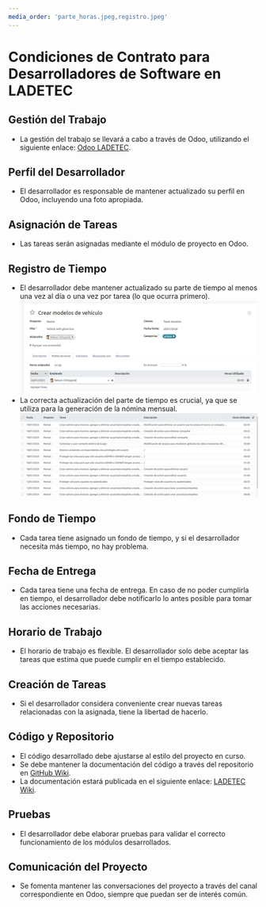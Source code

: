 ```yaml
---
media_order: 'parte_horas.jpeg,registro.jpeg'
---
```


# Condiciones de Contrato para Desarrolladores de Software en LADETEC

## Gestión del Trabajo
- La gestión del trabajo se llevará a cabo a través de Odoo, utilizando el siguiente enlace: [Odoo LADETEC](https://odoo.ladetec.com/).

## Perfil del Desarrollador
- El desarrollador es responsable de mantener actualizado su perfil en Odoo, incluyendo una foto apropiada.

## Asignación de Tareas
- Las tareas serán asignadas mediante el módulo de proyecto en Odoo.

## Registro de Tiempo
- El desarrollador debe mantener actualizado su parte de tiempo al menos una vez al día o una vez por tarea (lo que ocurra primero).
![registro](registro.jpeg "registro")
- La correcta actualización del parte de tiempo es crucial, ya que se utiliza para la generación de la nómina mensual.
![parte_horas](parte_horas.jpeg "parte_horas")

## Fondo de Tiempo
- Cada tarea tiene asignado un fondo de tiempo, y si el desarrollador necesita más tiempo, no hay problema.

## Fecha de Entrega
- Cada tarea tiene una fecha de entrega. En caso de no poder cumplirla en tiempo, el desarrollador debe notificarlo lo antes posible para tomar las acciones necesarias.

## Horario de Trabajo
- El horario de trabajo es flexible. El desarrollador solo debe aceptar las tareas que estima que puede cumplir en el tiempo establecido.

## Creación de Tareas
- Si el desarrollador considera conveniente crear nuevas tareas relacionadas con la asignada, tiene la libertad de hacerlo.

## Código y Repositorio
- El código desarrollado debe ajustarse al estilo del proyecto en curso.
- Se debe mantener la documentación del código a través del repositorio en [GitHub Wiki](https://github.com/vladimir1284/fleet-towit).
- La documentación estará publicada en el siguiente enlace: [LADETEC Wiki](http://wiki.ladetec.com/).

## Pruebas
- El desarrollador debe elaborar pruebas para validar el correcto funcionamiento de los módulos desarrollados.

## Comunicación del Proyecto
- Se fomenta mantener las conversaciones del proyecto a través del canal correspondiente en Odoo, siempre que puedan ser de interés común.
